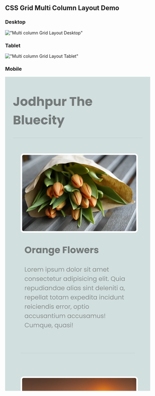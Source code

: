 ## CSS Grid Multi Column Layout Demo

### Desktop
!["Multi column Grid Layout Desktop"](Screenshot_Desktop.png)

### Tablet
!["Multi column Grid Layout Tablet"](Screenshot_Tablet.png)

### Mobile
!["Multi column Grid Layout Mobile"](Screenshot_Mobile.png)